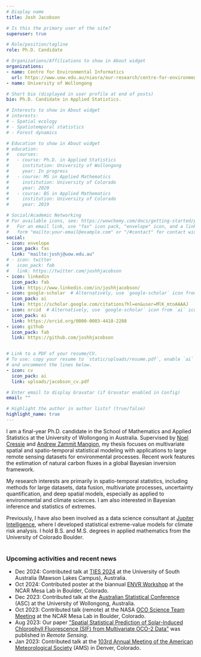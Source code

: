 ```yaml
---
# Display name
title: Josh Jacobson

# Is this the primary user of the site?
superuser: true

# Role/position/tagline
role: Ph.D. Candidate

# Organizations/Affiliations to show in About widget
organizations:
- name: Centre for Environmental Informatics
  url: https://www.uow.edu.au/niasra/our-research/centre-for-environmental-informatics/
- name: University of Wollongong

# Short bio (displayed in user profile at end of posts)
bio: Ph.D. Candidate in Applied Statistics.

# Interests to show in About widget
# interests:
# - Spatial ecology
# - Spatiotemporal statistics
# - Forest dynamics

# Education to show in About widget
# education:
#   courses:
#   - course: Ph.D. in Applied Statistics
#     institution: University of Wollongong
#     year: In progress
#   - course: MS in Applied Mathematics
#     institution: University of Colorado
#     year: 2020
#   - course: BS in Applied Mathematics
#     institution: University of Colorado
#     year: 2019

# Social/Academic Networking
# For available icons, see: https://wowchemy.com/docs/getting-started/page-builder/#icons
#   For an email link, use "fas" icon pack, "envelope" icon, and a link in the
#   form "mailto:your-email@example.com" or "/#contact" for contact widget.
social:
- icon: envelope
  icon_pack: fas
  link: "mailto:joshj@uow.edu.au"
# - icon: twitter
#   icon_pack: fab
#   link: https://twitter.com/joshhjacobson
- icon: linkedin
  icon_pack: fab
  link: https://www.linkedin.com/in/joshhjacobson/
- icon: google-scholar  # Alternatively, use `google-scholar` icon from `ai` icon pack
  icon_pack: ai
  link: https://scholar.google.com/citations?hl=en&user=MlK_mtoAAAAJ
- icon: orcid  # Alternatively, use `google-scholar` icon from `ai` icon pack
  icon_pack: ai
  link: https://orcid.org/0000-0003-4418-2208
- icon: github
  icon_pack: fab
  link: https://github.com/joshhjacobson


# Link to a PDF of your resume/CV.
# To use: copy your resume to `static/uploads/resume.pdf`, enable `ai` icons in `params.toml`, 
# and uncomment the lines below.
- icon: cv
  icon_pack: ai
  link: uploads/jacobson_cv.pdf

# Enter email to display Gravatar (if Gravatar enabled in Config)
email: ""

# Highlight the author in author lists? (true/false)
highlight_name: true
---
```


I am a final-year Ph.D. candidate in the School of Mathematics and Applied Statistics at the University of Wollongong in Australia. Supervised by [Noel Cressie](https://scholars.uow.edu.au/display/noel_cressie) and [Andrew Zammit Mangion](https://andrewzm.wordpress.com/), my thesis focuses on multivariate spatial and spatio-temporal statistical modeling with applications to large remote sensing datasets for environmental processes. Recent work features the estimation of natural carbon fluxes in a global Bayesian inversion framework.

My research interests are primarily in spatio-temporal statistics, including methods for large datasets, data fusion, multivariate processes, uncertainty quantification, and deep spatial models, especially as applied to environmental and climate sciences. I am also interested in Bayesian inference and statistics of extremes.

Previously, I have also been involved as a data science consultant at [Jupiter Intelligence](https://jupiterintel.com/), where I developed statistical extreme-value models for climate risk analysis. I hold B.S. and M.S. degrees in applied mathematics from the University of Colorado Boulder.

<!-- <div class="article-style">
  <a class="btn btn-outline-primary btn-page-header" href="uploads/jacobson_cv.pdf" target="_blank" rel="noopener">DOWNLOAD CV</a>
</div> -->

#  

### Upcoming activities and recent news

- Dec 2024: Contributed talk at [TIES 2024](https://www.isi-next.org/conferences/ties2024/) at the University of South Australia (Mawson Lakes Campus), Australia.
- Oct 2024: Contributed poster at the biannual [ENVR Workshop](https://community.amstat.org/envr/events/workshops/envr2024workshop) at the NCAR Mesa Lab in Boulder, Colorado.
- Dec 2023: Contributed talk at the [Australian Statistical Conference](https://www.asc2023.org/) (ASC) at the University of Wollongong, Australia.
- Oct 2023: Contributed talk (remote) at the NASA [OCO Science Team Meeting](https://sites.google.com/view/oco23stmoct2022/home) at the NCAR Mesa Lab in Boulder, Colorado.
- Aug 2023: Our paper ["Spatial Statistical Prediction of Solar-Induced Chlorophyll Fluorescence (SIF) from Multivariate OCO-2 Data"](https://www.mdpi.com/2072-4292/15/16/4038) was published in _Remote Sensing_.
- Jan 2023: Contributed talk at the [103rd Annual Meeting of the American Meteorological Society](https://annual.ametsoc.org/index.cfm/2023/) (AMS) in Denver, Colorado.

